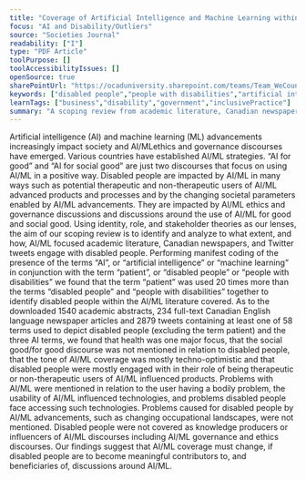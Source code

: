 ```yaml
---
title: "Coverage of Artificial Intelligence and Machine Learning within Academic Literature, Canadian Newspapers, and Twitter Tweets: The Case of Disabled People"
focus: "AI and Disability/Outliers"
source: "Societies Journal"
readability: ["I"]
type: "PDF Article"
toolPurpose: []
toolAccessibilityIssues: []
openSource: true
sharePointUrl: "https://ocaduniversity.sharepoint.com/teams/Team_WeCount/Shared%20Documents/Resources%20and%20Tools/Literature%20(curated)/Coverage%20of%20artificial%20intelligence%20and%20machine%20learning%20within%20academic%20literature,%20Canadian%20newspapers,%20and%20Twitter%20tweets_The%20case%20of%20disabled%20people.pdf"
keywords: ["disabled people","people with disabilities","artificial intelligence","machine learning","scoping review","social good","for good"]
learnTags: ["business","disability","government","inclusivePractice"]
summary: "A scoping review from academic literature, Canadian newspapers and Twitter found limited coverage on persons with disabilities as knowledge producers or influencers of machine learning and AI technology, revealing a pressing need for changes to AI/ML coverage. "
---
```

Artificial intelligence (AI) and machine learning (ML) advancements increasingly impact society and AI/MLethics and governance discourses have emerged. Various countries have established AI/ML strategies. “AI for good” and “AI for social good” are just two discourses that focus on using AI/ML in a positive way. Disabled people are impacted by AI/ML in many ways such as potential therapeutic and non-therapeutic users of AI/ML advanced products and processes and by the changing societal parameters enabled by AI/ML advancements. They are impacted by AI/ML ethics and governance discussions and discussions around the use of AI/ML for good and social good. Using identity, role, and stakeholder theories as our lenses, the aim of our scoping review is to identify and analyze to what extent, and how, AI/ML focused academic literature, Canadian newspapers, and Twitter tweets engage with disabled people. Performing manifest coding of the presence of the terms “AI”, or “artificial intelligence” or “machine learning” in conjunction with the term “patient”, or “disabled people” or “people with disabilities” we found that the term “patient” was used 20 times more than the terms “disabled people” and “people with disabilities” together to identify disabled people within the AI/ML literature covered. As to the downloaded 1540 academic abstracts, 234 full-text Canadian English language newspaper articles and 2879 tweets containing at least one of 58 terms used to depict disabled people (excluding the term patient) and the three AI terms, we found that health was one major focus, that the social good/for good discourse was not mentioned in relation to disabled people, that the tone of AI/ML coverage was mostly techno-optimistic and that disabled people were mostly engaged with in their role of being therapeutic or non-therapeutic users of AI/ML influenced products. Problems with AI/ML were mentioned in relation to the user having a bodily problem, the usability of AI/ML influenced technologies, and problems disabled people face accessing such technologies. Problems caused for disabled people by AI/ML advancements, such as changing occupational landscapes, were not mentioned. Disabled people were not covered as knowledge producers or influencers of AI/ML discourses including AI/ML governance and ethics discourses. Our findings suggest that AI/ML coverage must change, if disabled people are to become meaningful contributors to, and beneficiaries of, discussions around AI/ML.
